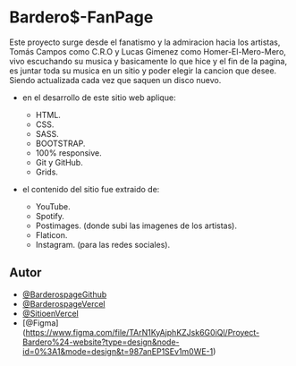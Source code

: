 # Bardero$-FanPage

Este proyecto surge desde el fanatismo y la admiracion hacia los artistas, Tomás Campos como C.R.O y Lucas Gimenez como Homer-El-Mero-Mero, vivo escuchando su musica y basicamente lo que hice y el fin de la pagina, es juntar toda su musica en un sitio y poder elegir la cancion que desee. Siendo actualizada cada vez que saquen un disco nuevo.

- en el desarrollo de este sitio web aplique:
    - HTML. 
    - CSS.
    - SASS.
    - BOOTSTRAP.
    - 100% responsive.
    - Git y GitHub.
    - Grids.

- el contenido del sitio fue extraido de:
    - YouTube.
    - Spotify.
    - Postimages. (donde subi las imagenes de los artistas).
    - Flaticon.
    - Instagram. (para las redes sociales).
    


## Autor

- [@BarderospageGithub](https://github.com/tomas-van-becelaere/Barderospage-43055)
- [@BarderospageVercel](https://vercel.com/tomyvanbecela-gmailcom/barderospage-43055)
- [@SitioenVercel](https://barderospage-43055.vercel.app/)
- [@Figma] (https://www.figma.com/file/TArN1KyAjphKZJsk6G0iQl/Proyect-Bardero%24-website?type=design&node-id=0%3A1&mode=design&t=987anEP1SEv1m0WE-1)

